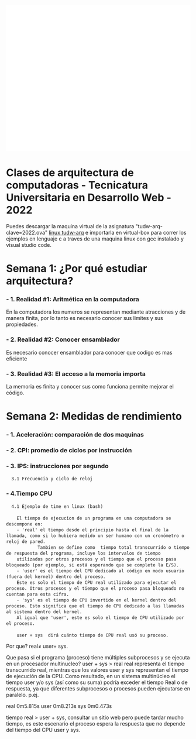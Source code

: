 <div align="center">
	<a href="https://github.com/ruiz-jose/tudw-arq/header.svg">
		<img src="header.svg" width="800" height="400" alt="TUDW-ARQ">
	</a>	
</div>

# Clases de arquitectura de computadoras - Tecnicatura Universitaria en Desarrollo Web - 2022

Puedes descargar la maquina virtual de la asignatura "tudw-arq-clave=2022.ova" [linux tudw-arq](https://drive.google.com/file/d/1BaPOo7rljAaHxAZYd7Eibd7w6VuXDTI2/view?usp=sharing) e importarla en virtual-box para correr los ejemplos en lenguaje c a traves de una maquina linux con gcc instalado y visual studio code.


# Semana 1: ¿Por qué estudiar arquitectura?

### - 1. Realidad #1: Aritmética en la computadora
  En la computadora los numeros se representan mediante atracciones y de manera finita, por lo tanto es necesario conocer sus limites y sus propiedades. 

### - 2. Realidad #2: Conocer ensamblador
  Es necesario conocer ensamblador para conocer que codigo es mas eficiente

### - 3. Realidad #3:  El acceso a la memoria importa
  La memoria es finita y conocer sus como funciona permite mejorar el código.


# Semana 2: Medidas de rendimiento

### - 1. Aceleración: comparación de dos maquinas

### - 2. CPI: promedio de ciclos por instrucción

### - 3. IPS: instrucciones por segundo
	  3.1 Frecuencia y ciclo de reloj
### - 4.Tiempo CPU
	  4.1 Ejemplo de time en linux (bash)

		El tiempo de ejecucion de un programa en una computadora se descompone en:
		- 'real' el tiempo desde el principio hasta el final de la llamada, como si lo hubiera medido un ser humano con un cronómetro o reloj de pared. 
                Tambien se define como  tiempo total transcurrido o tiempo de respuesta del programa, incluye los intervalos de tiempo
		utilizados por otros procesos y el tiempo que el proceso pasa bloqueado (por ejemplo, si está esperando que se complete la E/S).
		- 'user' es el tiempo del CPU dedicado al código en modo usuario (fuera del kernel) dentro del proceso.
		Este es solo el tiempo de CPU real utilizado para ejecutar el proceso. Otros procesos y el tiempo que el proceso pasa bloqueado no cuentan para esta cifra.
		- 'sys' es el tiempo de CPU invertido en el kernel dentro del proceso. Esto significa que el tiempo de CPU dedicado a las llamadas al sistema dentro del kernel.
		Al igual que 'user', este es solo el tiempo de CPU utilizado por el proceso. 
		
		user + sys  dirá cuánto tiempo de CPU real usó su proceso.

Por que?
real≠ user+ sys.

Que pasa si el programa (proceso) tiene múltiples subprocesos y se ejecuta en un procesador multinucleo?
user + sys > real
real representa el tiempo transcurrido real, mientras que los valores user y sys representan el tiempo de ejecución de la CPU. Como resultado, en un sistema multinúcleo el tiempo user y/o sys (así como su suma) podría exceder el tiempo Real o de respuesta, ya que diferentes subprocesos o procesos pueden ejecutarse en paralelo.
p.ej.

real    0m5.815s
user    0m8.213s
sys     0m0.473s

tiempo real > user + sys, consultar un sitio web pero puede tardar mucho tiempo, es este escenario el proceso espera la respuesta que no depende del tiempo del CPU user y sys.

